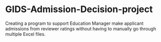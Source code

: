 # GIDS-Admission-Decision-project
Creating a program to support Education Manager make applicant admissions from reviewer ratings without having to manually go through multiple Excel files.
